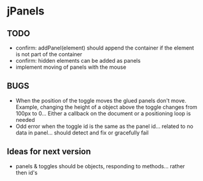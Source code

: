 # jPanels

## TODO
* confirm: addPanel(element) should append the container if the element is not part of the container
* confirm: hidden elements can be added as panels
* implement moving of panels with the mouse

## BUGS
* When the position of the toggle moves the glued panels don't move.  Example, changing the 
  height of a object above the toggle changes from 100px to 0...  Either a callback on the 
  document or a positioning loop is needed
* Odd error when the toggle id is the same as the panel id... related to no data in panel... 
  should detect and fix or gracefully fail 
  
## Ideas for next version
- panels & toggles should be objects, responding to methods... rather then id's